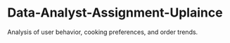 # Data-Analyst-Assignment-Uplaince
Analysis of user behavior, cooking preferences, and order trends.
